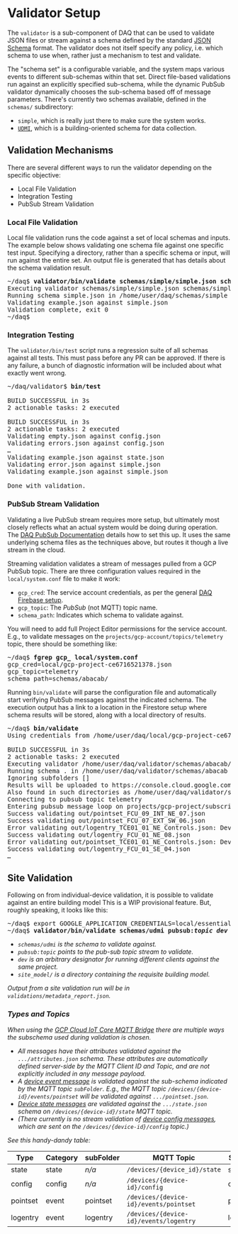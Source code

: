 # Validator Setup

The `validator` is a sub-component of DAQ that can be used to validate JSON files or stream against a schema
defined by the standard [JSON Schema](https://json-schema.org/) format. The validator does not itself specify
any policy, i.e. which schema to use when, rather just a mechanism to test and validate.

The "schema set" is a configurable variable, and the system maps various events to different sub-schemas within
that set. Direct file-based validations run against an explicitly specified sub-schema, while the dynamic PubSub
validator dynamically chooses the sub-schema based off of message parameters. There's currently two schemas
available, defined in the `schemas/` subdirectory:
* `simple`, which is really just there to make sure the system works.
* [`UDMI`](../schemas/udmi/README.md), which is a building-oriented schema for data collection.

## Validation Mechanisms

There are several different ways to run the validator depending on the specific objective:
* Local File Validation
* Integration Testing
* PubSub Stream Validation

### Local File Validation

Local file validation runs the code against a set of local schemas and inputs. The example below shows
validating one schema file against one specific test input.
Specifying a directory, rather than a specific schema or input, will run against the entire set.
An output file is generated that has details about the schema validation result.

<pre>
~/daq$ <b>validator/bin/validate schemas/simple/simple.json schemas/simple/simple.tests/example.json</b>
Executing validator schemas/simple/simple.json schemas/simple/simple.tests/example.json...
Running schema simple.json in /home/user/daq/schemas/simple
Validating example.json against simple.json
Validation complete, exit 0
~/daq$
</pre>

### Integration Testing

The `validator/bin/test` script runs a regression suite of all schemas against all tests.
This must pass before any PR can be approved. If there is any failure, a bunch of diagnostic
information will be included about what exactly went wrong.

<pre>
~/daq/validator$ <b>bin/test</b>

BUILD SUCCESSFUL in 3s
2 actionable tasks: 2 executed

BUILD SUCCESSFUL in 3s
2 actionable tasks: 2 executed
Validating empty.json against config.json
Validating errors.json against config.json
<em>&hellip;</em>
Validating example.json against state.json
Validating error.json against simple.json
Validating example.json against simple.json

Done with validation.
</pre>

### PubSub Stream Validation

Validating a live PubSub stream requires more setup, but ultimately most closely reflects what an
actual system would be doing during operation. The [DAQ PubSub Documentation](pubsub.md) details
how to set this up. It uses the same underlying schema files as the techniques above, but routes
it though a live stream in the cloud.

Streaming validation validates a stream of messages pulled from a GCP PubSub topic.
There are three configuration values required in the `local/system.conf` file to make it work:
* `gcp_cred`: The service account credentials, as per the general [DAQ Firebase setup](firebase.md).
* `gcp_topic`: The _PubSub_ (not MQTT) topic name.
* `schema_path`: Indicates which schema to validate against.

You will need to add full Project Editor permissions for the service account.
E.g., to validate messages on the `projects/gcp-account/topics/telemetry` topic,
there should be something like:

<pre>
~/daq$ <b>fgrep gcp_ local/system.conf</b>
gcp_cred=local/gcp-project-ce6716521378.json
gcp_topic=telemetry
schema_path=schemas/abacab/
</pre>

Running `bin/validate` will parse the configuration file and automatically start
verifying PubSub messages against the indicated schema.
The execution output has a link to a location in the Firestore setup
where schema results will be stored, along with a local directory of results.

<pre>
~/daq$ <b>bin/validate</b>
Using credentials from /home/user/daq/local/gcp-project-ce6716521378.json

BUILD SUCCESSFUL in 3s
2 actionable tasks: 2 executed
Executing validator /home/user/daq/validator/schemas/abacab/ pubsub:telemetry_topic...
Running schema . in /home/user/daq/validator/schemas/abacab
Ignoring subfolders []
Results will be uploaded to https://console.cloud.google.com/firestore/data/registries/?project=gcp-project
Also found in such directories as /home/user/daq/validator/schemas/abacab/out
Connecting to pubsub topic telemetry
Entering pubsub message loop on projects/gcp-project/subscriptions/daq-validator
Success validating out/pointset_FCU_09_INT_NE_07.json
Success validating out/pointset_FCU_07_EXT_SW_06.json
Error validating out/logentry_TCE01_01_NE_Controls.json: DeviceId TCE01_01_NE_Controls must match pattern ^([a-z][_a-z0-9-]*[a-z0-9]|[A-Z][_A-Z0-9-]*[A-Z0-9])$
Success validating out/logentry_FCU_01_NE_08.json
Error validating out/pointset_TCE01_01_NE_Controls.json: DeviceId TCE01_01_NE_Controls must match pattern ^([a-z][_a-z0-9-]*[a-z0-9]|[A-Z][_A-Z0-9-]*[A-Z0-9])$
Success validating out/logentry_FCU_01_SE_04.json
<em>&hellip;</em>
</pre>

## Site Validation

Following on from individual-device validation, it is possible to validate against an entire building model
This is a WIP provisional feature. But, roughly speaking, it looks like this:

<pre>
~/daq$ export GOOGLE_APPLICATION_CREDENTIALS=local/essential-monkey.json
~/daq$ <b>validator/bin/validate schemas/udmi pubsub:<i>topic</i> <i>dev</i> <i>site_model/<i/></b>
</pre>

* `schemas/udmi` is the schema to validate against.
* `pubsub:topic` points to the pub-sub topic stream to validate.
* `dev` is an arbitrary designator for running different clients against the same project.
* `site_model/` is a directory containing the requisite building model.

Output from a site validation run will be in `validations/metadata_report.json`.

### Types and Topics

When using the
[GCP Cloud IoT Core MQTT Bridge](https://cloud.google.com/iot/docs/how-tos/mqtt-bridge#publishing_telemetry_events)
there are multiple ways the subschema used during validation is chosen.
* All messages have their attributes validated against the `.../attributes.json` schema. These attributes are
automatically defined server-side by the MQTT Client ID and Topic, and are not explicitly included in any message payload.
* A [device event message](https://cloud.google.com/iot/docs/how-tos/mqtt-bridge#publishing_telemetry_events)
is validated against the sub-schema indicated by the MQTT topic `subFolder`. E.g., the MQTT
topic `/devices/{device-id}/events/pointset` will be validated against `.../pointset.json`.
* [Device state messages](https://cloud.google.com/iot/docs/how-tos/config/getting-state#reporting_device_state)
are validated against the `.../state.json` schema on `/devices/{device-id}/state` MQTT topic.
* (There currently is no stream validation of
[device config messages](https://cloud.google.com/iot/docs/how-tos/config/configuring-devices#mqtt), which are sent on the
`/devices/{device-id}/config` topic.)

See this handy-dandy table:

| Type     | Category | subFolder |                MQTT Topic              |  Schema File  |
|----------|----------|-----------|----------------------------------------|---------------|
| state    | state    | _n/a_     | `/devices/{device_id}/state`           | state.json    |
| config   | config   | _n/a_     | `/devices/{device-id}/config`          | config.json   |
| pointset | event    | pointset  | `/devices/{device-id}/events/pointset` | pointset.json |
| logentry | event    | logentry  | `/devices/{device-id}/events/logentry` | logentry.json |
